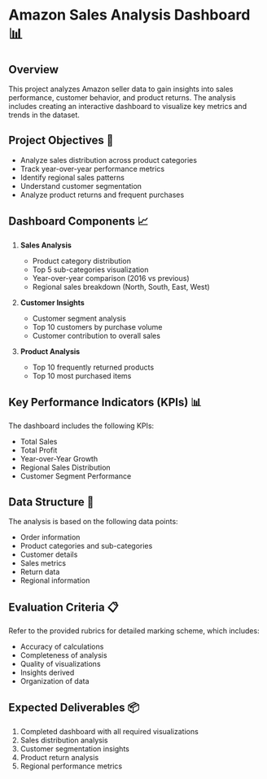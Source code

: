 # Amazon Sales Analysis Dashboard 📊

## Overview
This project analyzes Amazon seller data to gain insights into sales performance, customer behavior, and product returns. The analysis includes creating an interactive dashboard to visualize key metrics and trends in the dataset.

## Project Objectives 🎯
- Analyze sales distribution across product categories
- Track year-over-year performance metrics
- Identify regional sales patterns
- Understand customer segmentation
- Analyze product returns and frequent purchases

## Dashboard Components 📈
1. **Sales Analysis**
   - Product category distribution
   - Top 5 sub-categories visualization
   - Year-over-year comparison (2016 vs previous)
   - Regional sales breakdown (North, South, East, West)

2. **Customer Insights**
   - Customer segment analysis
   - Top 10 customers by purchase volume
   - Customer contribution to overall sales

3. **Product Analysis**
   - Top 10 frequently returned products
   - Top 10 most purchased items

## Key Performance Indicators (KPIs) 📊
The dashboard includes the following KPIs:
- Total Sales
- Total Profit
- Year-over-Year Growth
- Regional Sales Distribution
- Customer Segment Performance

## Data Structure 📁
The analysis is based on the following data points:
- Order information
- Product categories and sub-categories
- Customer details
- Sales metrics
- Return data
- Regional information

## Evaluation Criteria 📋
Refer to the provided rubrics for detailed marking scheme, which includes:
- Accuracy of calculations
- Completeness of analysis
- Quality of visualizations
- Insights derived
- Organization of data

## Expected Deliverables 📦
1. Completed dashboard with all required visualizations
2. Sales distribution analysis
3. Customer segmentation insights
4. Product return analysis
5. Regional performance metrics



